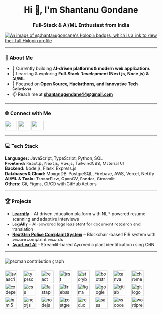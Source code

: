 <h1 align="center">Hi 👋, I'm Shantanu Gondane</h1>
<h3 align="center">Full-Stack & AI/ML Enthusiast from India</h3>

[![An image of @shantanugondane's Holopin badges, which is a link to view their full Holopin profile](https://holopin.me/shantanugondane)](https://holopin.io/@shantanugondane)

---

### 🚀 About Me
- 🔭 Currently building **AI-driven platforms & modern web applications**
- 🌱 Learning & exploring **Full-Stack Development (Next.js, Node.js) & AI/ML**
- 🎯 Focused on **Open Source, Hackathons, and Innovative Tech Solutions**
- 📫 Reach me at **shantanugondane44@gmail.com**

---

### 🌐 Connect with Me
<p align="left">
<a href="https://www.linkedin.com/in/shantanu-gondane-46456822b/" target="_blank"><img src="https://raw.githubusercontent.com/rahuldkjain/github-profile-readme-generator/master/src/images/icons/Social/linked-in-alt.svg" height="30" width="40" /></a>
<a href="https://instagram.com/shantanuu.exe" target="_blank"><img src="https://raw.githubusercontent.com/rahuldkjain/github-profile-readme-generator/master/src/images/icons/Social/instagram.svg" height="30" width="40" /></a>
<a href="https://dribbble.com/shantanugondane" target="_blank"><img src="https://raw.githubusercontent.com/rahuldkjain/github-profile-readme-generator/master/src/images/icons/Social/dribbble.svg" height="30" width="40" /></a>
</p>

---

### 💻 Tech Stack
**Languages:** JavaScript, TypeScript, Python, SQL  
**Frontend:** React.js, Next.js, Vue.js, TailwindCSS, Material UI  
**Backend:** Node.js, Flask, Express.js  
**Databases & Cloud:** MongoDB, PostgreSQL, Firebase, AWS, Vercel, Netlify  
**AI/ML & Tools:** TensorFlow, OpenCV, Pandas, Streamlit  
**Others:** Git, Figma, CI/CD with GitHub Actions  

---

### 🏆 Projects
- **[Learnify](https://learnify-placement-assist.vercel.app/)** – AI-driven education platform with NLP-powered resume scanning and adaptive interviews  
- **[LegAIly](https://legaily.vercel.app/home)** – AI-powered legal assistant for document research and translation  
- **[NextGen Police Complaint System](https://nextgen-police-complaint-system.vercel.app/)** – Blockchain-based FIR system with secure complaint records  
- **[AyurLeaf AI](https://github.com/KrishayNair/AyurLeaf)** – Streamlit-based Ayurvedic plant identification using CNN

---



###

<picture>
  <source media="(prefers-color-scheme: dark)" srcset="https://raw.githubusercontent.com/shantanugondane/shantanugondane/output/pacman-contribution-graph-dark.svg">
  <source media="(prefers-color-scheme: light)" srcset="https://raw.githubusercontent.com/shantanugondane/shantanugondane/output/pacman-contribution-graph.svg">
  <img alt="pacman contribution graph" src="https://raw.githubusercontent.com/shantanugondane/shantanugondane/output/pacman-contribution-graph.svg">
</picture>

###

<div align="left">
  <img src="https://cdn.jsdelivr.net/gh/devicons/devicon/icons/javascript/javascript-original.svg" height="40" alt="javascript logo"  />
  <img width="12" />
  <img src="https://cdn.jsdelivr.net/gh/devicons/devicon/icons/typescript/typescript-original.svg" height="40" alt="typescript logo"  />
  <img width="12" />
  <img src="https://cdn.jsdelivr.net/gh/devicons/devicon/icons/react/react-original.svg" height="40" alt="react logo"  />
  <img width="12" />
  <img src="https://cdn.jsdelivr.net/gh/devicons/devicon/icons/jest/jest-plain.svg" height="40" alt="jest logo"  />
  <img width="12" />
  <img src="https://cdn.jsdelivr.net/gh/devicons/devicon/icons/storybook/storybook-original.svg" height="40" alt="storybook logo"  />
  <img width="12" />
  <img src="https://cdn.jsdelivr.net/gh/devicons/devicon/icons/bootstrap/bootstrap-original.svg" height="40" alt="bootstrap logo"  />
  <img width="12" />
  <img src="https://cdn.jsdelivr.net/gh/devicons/devicon/icons/canva/canva-original.svg" height="40" alt="canva logo"  />
  <img width="12" />
  <img src="https://cdn.jsdelivr.net/gh/devicons/devicon/icons/chrome/chrome-original.svg" height="40" alt="chrome logo"  />
  <img width="12" />
  <img src="https://cdn.jsdelivr.net/gh/devicons/devicon/icons/codepen/codepen-original.svg" height="40" alt="codepen logo"  />
  <img width="12" />
  <img src="https://cdn.jsdelivr.net/gh/devicons/devicon/icons/css3/css3-original.svg" height="40" alt="css logo"  />
  <img width="12" />
  <img src="https://cdn.jsdelivr.net/gh/devicons/devicon/icons/fastapi/fastapi-original.svg" height="40" alt="fastapi logo"  />
  <img width="12" />
  <img src="https://cdn.jsdelivr.net/gh/devicons/devicon/icons/firebase/firebase-plain.svg" height="40" alt="firebase logo"  />
  <img width="12" />
  <img src="https://cdn.jsdelivr.net/gh/devicons/devicon/icons/figma/figma-original.svg" height="40" alt="figma logo"  />
  <img width="12" />
  <img src="https://cdn.jsdelivr.net/gh/devicons/devicon/icons/google/google-original.svg" height="40" alt="google logo"  />
  <img width="12" />
  <img src="https://cdn.jsdelivr.net/gh/devicons/devicon/icons/gitlab/gitlab-original.svg" height="40" alt="gitlab logo"  />
  <img width="12" />
  <img src="https://cdn.jsdelivr.net/gh/devicons/devicon/icons/git/git-original.svg" height="40" alt="git logo"  />
  <img width="12" />
  <img src="https://cdn.jsdelivr.net/gh/devicons/devicon/icons/html5/html5-original.svg" height="40" alt="html5 logo"  />
  <img width="12" />
  <img src="https://cdn.jsdelivr.net/gh/devicons/devicon/icons/nextjs/nextjs-original.svg" height="40" alt="nextjs logo"  />
  <img width="12" />
  <img src="https://cdn.jsdelivr.net/gh/devicons/devicon/icons/nodejs/nodejs-original.svg" height="40" alt="nodejs logo"  />
  <img width="12" />
  <img src="https://cdn.jsdelivr.net/gh/devicons/devicon/icons/postgresql/postgresql-original.svg" height="40" alt="postgresql logo"  />
  <img width="12" />
  <img src="https://cdn.jsdelivr.net/gh/devicons/devicon/icons/redux/redux-original.svg" height="40" alt="redux logo"  />
  <img width="12" />
  <img src="https://cdn.jsdelivr.net/gh/devicons/devicon/icons/sass/sass-original.svg" height="40" alt="sass logo"  />
  <img width="12" />
  <img src="https://cdn.jsdelivr.net/gh/devicons/devicon/icons/vscode/vscode-original.svg" height="40" alt="vscode logo"  />
  <img width="12" />
  <img src="https://cdn.jsdelivr.net/gh/devicons/devicon/icons/wordpress/wordpress-original.svg" height="40" alt="wordpress logo"  />
</div>

